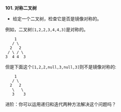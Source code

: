 **101. 对称二叉树**
- 给定一个二叉树，检查它是否是镜像对称的。

例如，二叉树` [1,2,2,3,4,4,3] `是对称的。
```
    1
   / \
  2   2
 / \ / \
3  4 4  3
```

但是下面这个` [1,2,2,null,3,null,3] `则不是镜像对称的:
```
    1
   / \
  2   2
   \   \
   3    3
```

进阶：你可以运用递归和迭代两种方法解决这个问题吗？